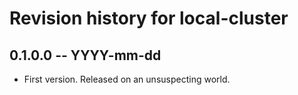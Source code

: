 # Revision history for local-cluster

## 0.1.0.0 -- YYYY-mm-dd

* First version. Released on an unsuspecting world.
